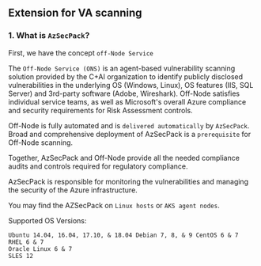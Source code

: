 ## Extension for VA scanning
### 1. What is `AzSecPack`?

First, we have the concept `off-Node Service`

The `Off-Node Service (ONS)` is an agent-based vulnerability scanning solution provided by the C+AI organization to identify publicly disclosed vulnerabilities in the underlying OS (Windows, Linux), OS features (IIS, SQL Server) and 3rd-party software (Adobe, Wireshark).  Off-Node satisfies individual service teams, as well as Microsoft's overall Azure compliance and security requirements for Risk Assessment controls.

Off-Node is fully automated and is `delivered automatically` by `AzSecPack`. Broad and comprehensive deployment of AzSecPack is a `prerequisite` for Off-Node scanning.

Together, AzSecPack and Off-Node provide all the needed compliance audits and controls required for regulatory compliance.

AzSecPack is responsible for monitoring the vulnerabilities and managing the security of the Azure infrastructure.


You may find the AZSecPack on `Linux hosts` or `AKS agent nodes`. 

Supported OS Versions:
```
Ubuntu 14.04, 16.04, 17.10, & 18.04 Debian 7, 8, & 9 CentOS 6 & 7
RHEL 6 & 7
Oracle Linux 6 & 7
SLES 12
```
